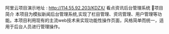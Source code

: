 
阿里云项目演示地址 : http://114.55.92.203/KDZX/
看点资讯后台管理系统
项目简介
本项目为模拟新闻后台管理系统,实现了栏目管理、资讯管理、用户管理等功能。本项目利用现有的主流web技术来实现功能性操作页面，风格简单而统一，适用于后台人员进行管理操作。
